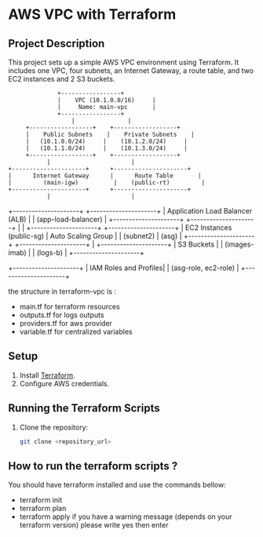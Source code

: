 # AWS VPC with Terraform

## Project Description
This project sets up a simple AWS VPC environment using Terraform. It includes one VPC, four subnets, an Internet Gateway, a route table, and two EC2 instances and 2 S3 buckets.

                  +-----------------+
                  |    VPC (10.1.0.0/16)     |
                  |     Name: main-vpc       |
                  +-----------------+
                      |               |
         +------------------+    +------------------+
         |    Public Subnets    |    Private Subnets    |
         |   (10.1.0.0/24)     |    (10.1.2.0/24)     |
         |   (10.1.1.0/24)     |    (10.1.3.0/24)     |
         +------------------+    +------------------+
               |                       |
    +---------------------+      +---------------------+
    |      Internet Gateway      |      Route Table       |
    |         (main-igw)          |    (public-rt)         |
    +---------------------+      +---------------------+
               |                       |
   +---------------------+    +---------------------+
   |    Application Load Balancer (ALB)  |
   |          (app-load-balancer)        |
   +---------------------+    +---------------------+
               |                       |
+---------------------+      +---------------------+
|   EC2 Instances (public-sg)    |   Auto Scaling Group   |
|        (subnet2)                         |   (asg)                          |
+---------------------+      +---------------------+
               |
+---------------------+
|     S3 Buckets        |
|   (images-imab)     |
|   (logs-b)             |
+---------------------+

+---------------------+
| IAM Roles and Profiles|
|   (asg-role, ec2-role) |
+---------------------+

the structure in terraform-vpc is :
- main.tf for terraform resources
- outputs.tf for logs outputs
- providers.tf for aws provider
- variable.tf for centralized variables

## Setup
1. Install [Terraform](https://www.terraform.io/downloads.html).
2. Configure AWS credentials.

## Running the Terraform Scripts
1. Clone the repository:
   ```sh
   git clone <repository_url>

## How to run the terraform scripts ?

You should have terraform installed and use the commands bellow:
- terraform init
- terraform plan
- terraform apply
if you have a warning message (depends on your terraform version) please write yes then enter